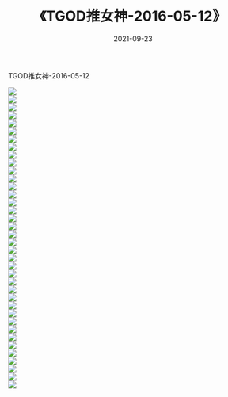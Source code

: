 ﻿---
layout: post
title:  《TGOD推女神-2016-05-12》
date:   2021-09-23
img: http://img.660000.xyz/Sharelink/网络美图/2021/TGOD推女神-2016-05-12/000.jpg
categories: [美女, 清纯, 唯美]
---

TGOD推女神-2016-05-12

  ![](http://img.660000.xyz/Sharelink/网络美图/2021/TGOD推女神-2016-05-12/001.jpg) <br> ![](http://img.660000.xyz/Sharelink/网络美图/2021/TGOD推女神-2016-05-12/002.jpg) <br> ![](http://img.660000.xyz/Sharelink/网络美图/2021/TGOD推女神-2016-05-12/003.jpg) <br> ![](http://img.660000.xyz/Sharelink/网络美图/2021/TGOD推女神-2016-05-12/004.jpg) <br> ![](http://img.660000.xyz/Sharelink/网络美图/2021/TGOD推女神-2016-05-12/005.jpg) <br> ![](http://img.660000.xyz/Sharelink/网络美图/2021/TGOD推女神-2016-05-12/006.jpg) <br> ![](http://img.660000.xyz/Sharelink/网络美图/2021/TGOD推女神-2016-05-12/007.jpg) <br> ![](http://img.660000.xyz/Sharelink/网络美图/2021/TGOD推女神-2016-05-12/008.jpg) <br> ![](http://img.660000.xyz/Sharelink/网络美图/2021/TGOD推女神-2016-05-12/009.jpg) <br> ![](http://img.660000.xyz/Sharelink/网络美图/2021/TGOD推女神-2016-05-12/010.jpg) <br> ![](http://img.660000.xyz/Sharelink/网络美图/2021/TGOD推女神-2016-05-12/011.jpg) <br> ![](http://img.660000.xyz/Sharelink/网络美图/2021/TGOD推女神-2016-05-12/012.jpg) <br> ![](http://img.660000.xyz/Sharelink/网络美图/2021/TGOD推女神-2016-05-12/013.jpg) <br> ![](http://img.660000.xyz/Sharelink/网络美图/2021/TGOD推女神-2016-05-12/014.jpg) <br> ![](http://img.660000.xyz/Sharelink/网络美图/2021/TGOD推女神-2016-05-12/015.jpg) <br> ![](http://img.660000.xyz/Sharelink/网络美图/2021/TGOD推女神-2016-05-12/016.jpg) <br> ![](http://img.660000.xyz/Sharelink/网络美图/2021/TGOD推女神-2016-05-12/017.jpg) <br> ![](http://img.660000.xyz/Sharelink/网络美图/2021/TGOD推女神-2016-05-12/018.jpg) <br> ![](http://img.660000.xyz/Sharelink/网络美图/2021/TGOD推女神-2016-05-12/019.jpg) <br> ![](http://img.660000.xyz/Sharelink/网络美图/2021/TGOD推女神-2016-05-12/020.jpg) <br> ![](http://img.660000.xyz/Sharelink/网络美图/2021/TGOD推女神-2016-05-12/021.jpg) <br> ![](http://img.660000.xyz/Sharelink/网络美图/2021/TGOD推女神-2016-05-12/022.jpg) <br> ![](http://img.660000.xyz/Sharelink/网络美图/2021/TGOD推女神-2016-05-12/023.jpg) <br> ![](http://img.660000.xyz/Sharelink/网络美图/2021/TGOD推女神-2016-05-12/024.jpg) <br> ![](http://img.660000.xyz/Sharelink/网络美图/2021/TGOD推女神-2016-05-12/025.jpg) <br> ![](http://img.660000.xyz/Sharelink/网络美图/2021/TGOD推女神-2016-05-12/026.jpg) <br> ![](http://img.660000.xyz/Sharelink/网络美图/2021/TGOD推女神-2016-05-12/027.jpg) <br> ![](http://img.660000.xyz/Sharelink/网络美图/2021/TGOD推女神-2016-05-12/028.jpg) <br> ![](http://img.660000.xyz/Sharelink/网络美图/2021/TGOD推女神-2016-05-12/029.jpg) <br> ![](http://img.660000.xyz/Sharelink/网络美图/2021/TGOD推女神-2016-05-12/030.jpg) <br> ![](http://img.660000.xyz/Sharelink/网络美图/2021/TGOD推女神-2016-05-12/031.jpg) <br> ![](http://img.660000.xyz/Sharelink/网络美图/2021/TGOD推女神-2016-05-12/032.jpg) <br> ![](http://img.660000.xyz/Sharelink/网络美图/2021/TGOD推女神-2016-05-12/033.jpg) <br> ![](http://img.660000.xyz/Sharelink/网络美图/2021/TGOD推女神-2016-05-12/034.jpg) <br> ![](http://img.660000.xyz/Sharelink/网络美图/2021/TGOD推女神-2016-05-12/035.jpg) <br> ![](http://img.660000.xyz/Sharelink/网络美图/2021/TGOD推女神-2016-05-12/036.jpg) <br> ![](http://img.660000.xyz/Sharelink/网络美图/2021/TGOD推女神-2016-05-12/037.jpg) <br> ![](http://img.660000.xyz/Sharelink/网络美图/2021/TGOD推女神-2016-05-12/038.jpg) <br>